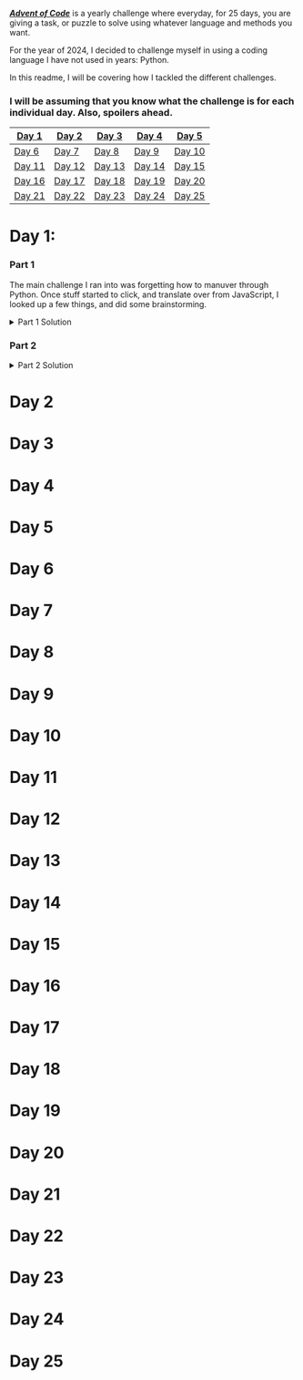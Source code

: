 <b><i>[Advent of Code](https://adventofcode.com/)</i></b> is a yearly challenge where everyday, for 25 days, you are giving a task, or puzzle to solve using whatever language and methods you want.

For the year of 2024, I decided to challenge myself in using a coding language I have not used in years: Python.

In this readme, I will be covering how I tackled the different challenges.
### I will be assuming that you know what the challenge is for each individual day. Also, spoilers ahead.

[Day 1](#day1) | [Day 2](#day2) | [Day 3](#day3) | [Day 4](#day4) | [Day 5](#day5)
--- | --- | --- | --- | ---
[Day 6](#day6) | [Day 7](#day7) | [Day 8](#day8) | [Day 9](#day9) | [Day 10](#day10)
[Day 11](#day11) | [Day 12](#day12) | [Day 13](#day13) | [Day 14](#da14y) | [Day 15](#day15)
[Day 16](#day16) | [Day 17](#day17) | [Day 18](#day18) | [Day 19](#day19) | [Day 20](#day20)
[Day 21](#day21) | [Day 22](#day22) | [Day 23](#day23) | [Day 24](#day24) | [Day 25](#day25)

<a name="day1"></a>

# Day 1:
### Part 1
The main challenge I ran into was forgetting how to manuver through Python. Once stuff started to click, and translate over from JavaScript, I looked up a few things, and did some brainstorming. 
<Details>
  <Summary>Part 1 Solution</Summary>
  To put the entire list in a text file, open that file up and read it line by line in a for loop. Each line, I would grab the first 5   characters, and store that in it's own list, then grab the last 5 characters, and store that in a separate list. Once that was done, I ran the basic `.sort` function, that is built into Python, on both of the lists.

  Next was to run another loop, this time, iterating through my first list of numbers. I took the index and got the respective number in the second list. I took the absolute value of the difference of numbers, and added that difference into a total sum. That ended day 1, part 1!
</Details>

### Part 2
<Details>
  <Summary>Part 2 Solution</Summary>
  The second part was a lot easier. My solution was just having a nested for loop that would compare the first number in my first list to every number in the second list, then move on. As it went through, if it had the correct number, it would add to a counter, then after each completion of the second list, multiply that counter by the first number. Once again, at the end, add all of the numbers together, and that gave me my solution!
</Details>

<a name="day2"></a>

# Day 2


<a name="day3"></a>

# Day 3


<a name="day4"></a>

# Day 4


<a name="day5"></a>

# Day 5


<a name="day6"></a>

# Day 6


<a name="day7"></a>

# Day 7


<a name="day8"></a>

# Day 8


<a name="day9"></a>

# Day 9


<a name="day10"></a>

# Day 10


<a name="day11"></a>

# Day 11


<a name="day12"></a>

# Day 12


<a name="day13"></a>

# Day 13


<a name="day14"></a>

# Day 14


<a name="day15"></a>

# Day 15


<a name="day16"></a>

# Day 16

<a name="day17"></a>

# Day 17

<a name="day18"></a>

# Day 18

<a name="day19"></a>

# Day 19

<a name="day20"></a>

# Day 20

<a name="day21"></a>

# Day 21

<a name="day22"></a>

# Day 22

<a name="day23"></a>

# Day 23

<a name="day24"></a>

# Day 24

<a name="day25"></a>

# Day 25
